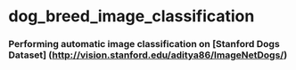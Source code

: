 # dog_breed_image_classification

### Performing automatic image classification on  [Stanford Dogs Dataset] (http://vision.stanford.edu/aditya86/ImageNetDogs/)
